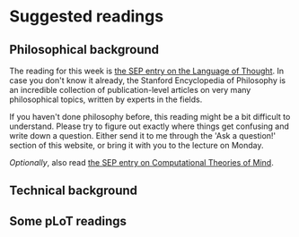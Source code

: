 # Suggested readings

## Philosophical background

The reading for this week is [the SEP entry on the Language of Thought](https://plato.stanford.edu/entries/language-thought/). In case you don't know it already, the Stanford Encyclopedia of Philosophy is an incredible collection of publication-level articles on very many philosophical topics, written by experts in the fields.

If you haven't done philosophy before, this reading might be a bit difficult to understand. Please try to figure out exactly where things get confusing and write down a question. Either send it to me through the 'Ask a question!' section of this website, or bring it with you to the lecture on Monday.

_Optionally_, also read [the SEP entry on Computational Theories of Mind](https://plato.stanford.edu/entries/computational-mind/).

## Technical background

## Some pLoT readings
